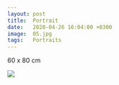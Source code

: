 ```yaml
---
layout: post
title:  Portrait
date:   2020-04-26 16:04:00 +0300
image:  05.jpg
tags:   Portraits
---
```


60 x 80 cm        

![]({{site.baseurl}}/img/05.jpg)


